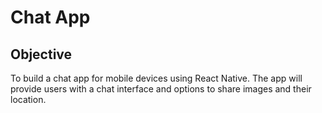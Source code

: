 # Chat App
## Objective
To build a chat app for mobile devices using React Native. The app will
provide users with a chat interface and options to share images and their
location.
